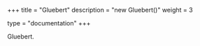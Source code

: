 +++
title = "Gluebert"
description = "new Gluebert()"
weight = 3

type = "documentation"
+++

Gluebert.